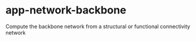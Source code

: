 # app-network-backbone
Compute the backbone network from a structural or functional connectivity network

